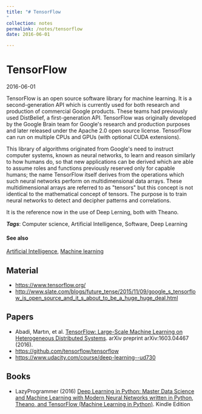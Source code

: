 ```yaml
---
title: "# TensorFlow
"
collection: notes
permalink: /notes/tensorflow
date: 2016-06-01

---
```


# TensorFlow

2016-06-01

TensorFlow is an open source software library for machine learning. It is a second-generation API which is currently used for both research and production of commercial Google products. These teams had previously used DistBelief, a first-generation API. TensorFlow was originally developed by the Google Brain team for Google's research and production purposes and later released under the Apache 2.0 open source license. TensorFlow can run on multiple CPUs and GPUs (with optional CUDA extensions).

This library of algorithms originated from Google's need to instruct computer systems, known as neural networks, to learn and reason similarly to how humans do, so that new applications can be derived which are able to assume roles and functions previously reserved only for capable humans; the name TensorFlow itself derives from the operations which such neural networks perform on multidimensional data arrays. These multidimensional arrays are referred to as "tensors" but this concept is not identical to the mathematical concept of tensors. The purpose is to train neural networks to detect and decipher patterns and correlations.

It is the reference now in the use of Deep Lerning, both with Theano.

***Tags***: Computer science, Artificial Intelligence, Software, Deep Learning

#### See also
[Artificial Intelligence](/notes/artificial_intelligence), [Machine learning](/notes/machine_learning)

## Material
* https://www.tensorflow.org/
* http://www.slate.com/blogs/future_tense/2015/11/09/google_s_tensorflow_is_open_source_and_it_s_about_to_be_a_huge_huge_deal.html

## Papers
* Abadi, Martın, et al.  [TensorFlow: Large-Scale Machine Learning on Heterogeneous Distributed Systems](http://download.tensorflow.org/paper/whitepaper2015.pdf). arXiv preprint arXiv:1603.04467 (2016).
* https://github.com/tensorflow/tensorflow
* https://www.udacity.com/course/deep-learning--ud730

## Books
* LazyProgrammer (2016) [Deep Learning in Python: Master Data Science and Machine Learning with Modern Neural Networks written in Python, Theano, and TensorFlow (Machine Learning in Python)](https://www.goodreads.com/book/show/29496091-deep-learning-in-python). Kindle Edition


